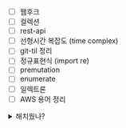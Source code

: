 - [ ] 웹후크
- [ ] 컬렉션
- [ ] rest-api
- [ ] 선형시간 복잡도 (time complex)
- [ ] git-til 정리
- [ ] 정규표현식 (import re)
- [ ] premutation
- [ ] enumerate
- [ ] 일렉트론
- [ ] AWS 용어 정리

<details> <summary> 해치웠나? </summary>
- [x] 얕은 복사 - 깊은 복사
- [x] markdown-math 관련 문법 정리
- [x] 람다함수
</details>


